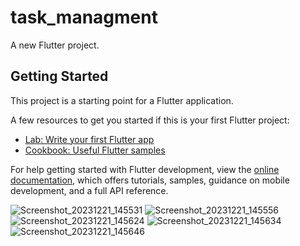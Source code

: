 # task_managment

A new Flutter project.

## Getting Started

This project is a starting point for a Flutter application.

A few resources to get you started if this is your first Flutter project:

- [Lab: Write your first Flutter app](https://docs.flutter.dev/get-started/codelab)
- [Cookbook: Useful Flutter samples](https://docs.flutter.dev/cookbook)

For help getting started with Flutter development, view the
[online documentation](https://docs.flutter.dev/), which offers tutorials,
samples, guidance on mobile development, and a full API reference.

![Screenshot_20231221_145531](https://github.com/Alvirwalid/todo_task/assets/44261018/8ae16750-3f35-4995-8527-c3f465ba9fd4)
![Screenshot_20231221_145556](https://github.com/Alvirwalid/todo_task/assets/44261018/710b8638-e497-4c58-a3be-356b44ed688f)
![Screenshot_20231221_145624](https://github.com/Alvirwalid/todo_task/assets/44261018/336d971b-d6f6-43f1-8fd6-f8a1913c8fc3)
![Screenshot_20231221_145634](https://github.com/Alvirwalid/todo_task/assets/44261018/73eee1a0-8726-472e-92f5-b9d72c3143cc)
![Screenshot_20231221_145646](https://github.com/Alvirwalid/todo_task/assets/44261018/495d2219-44fb-4517-8d76-6c0533f9dfd7)
